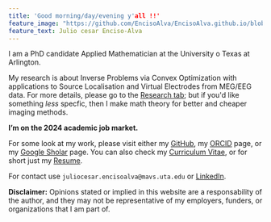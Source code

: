 ```yaml
---
title: 'Good morning/day/evening y'all !!'
feature_image: "https://github.com/EncisoAlva/EncisoAlva.github.io/blob/main/img/banner_TB.jpg?raw=true"
feature_text: Julio cesar Enciso-Alva
---
```


I am a PhD candidate Applied Mathematician at the University o Texas at Arlington.

My research is about Inverse Problems via Convex Optimization with applications to Source Localisation and Virtual Electrodes from MEG/EEG data. 
For  more details, please go to the [Research tab](research.md); but
if you'd like something _less_ specfic, then I make math theory for better and cheaper imaging methods.

**I’m on the 2024 academic job market.**

For some look at my work, please visit either my [GitHub](https://github.com/EncisoAlva), my [ORCID](https://orcid.org/0000-0002-8315-6849) page, or my [Google Sholar](https://scholar.google.com/citations?hl=en&user=qqw6kegAAAAJ) page.
You can also check my [Curriculum Vitae](/files/EncisoAlva_CV), or for short just my [Resume](/files/EncisoAlva_resume).

For contact use `juliocesar.encisoalva@mavs.uta.edu` or [LinkedIn](https://www.linkedin.com/in/julio-enciso-alva/).

**Disclaimer:** Opinions stated or implied in this website are a responsability of the author, and they may not be representative of my employers, funders, or organizations that I am part of.